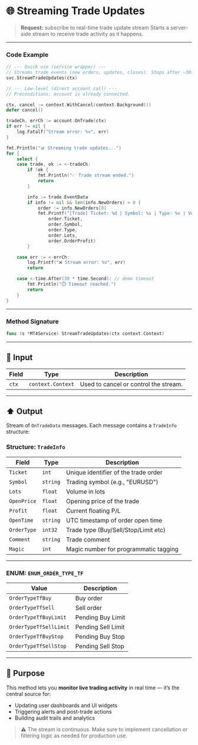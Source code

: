 # 🌐 Streaming Trade Updates

> **Request:** subscribe to real-time trade update stream
> Starts a server-side stream to receive trade activity as it happens.

---

### Code Example

```go
// --- Quick use (service wrapper) ---
// Streams trade events (new orders, updates, closes). Stops after ~30s in demo.
svc.StreamTradeUpdates(ctx)

// --- Low-level (direct account call) ---
// Preconditions: account is already connected.

ctx, cancel := context.WithCancel(context.Background())
defer cancel()

tradeCh, errCh := account.OnTrade(ctx)
if err != nil {
    log.Fatalf("Stream error: %v", err)
}

fmt.Println("📊 Streaming trade updates...")
for {
    select {
    case trade, ok := <-tradeCh:
        if !ok {
            fmt.Println("✅ Trade stream ended.")
            return
        }

        info := trade.EventData
        if info != nil && len(info.NewOrders) > 0 {
            order := info.NewOrders[0]
            fmt.Printf("[Trade] Ticket: %d | Symbol: %s | Type: %v | Volume: %.2f | Profit: %.2f\n",
                order.Ticket,
                order.Symbol,
                order.Type,
                order.Lots,
                order.OrderProfit)
        }

    case err := <-errCh:
        log.Printf("❌ Stream error: %v", err)
        return

    case <-time.After(30 * time.Second): // demo timeout
        fmt.Println("⏱️ Timeout reached.")
        return
    }
}

```

---

### Method Signature

```go
func (s *MT4Service) StreamTradeUpdates(ctx context.Context)
```

---

## 🔽 Input

| Field | Type              | Description                           |
| ----- | ----------------- | ------------------------------------- |
| `ctx` | `context.Context` | Used to cancel or control the stream. |

---

## ⬆️ Output

Stream of `OnTradeData` messages. Each message contains a `TradeInfo` structure:

### Structure: `TradeInfo`

| Field       | Type     | Description                           |
| ----------- | -------- | ------------------------------------- |
| `Ticket`    | `int`    | Unique identifier of the trade order  |
| `Symbol`    | `string` | Trading symbol (e.g., "EURUSD")       |
| `Lots`      | `float`  | Volume in lots                        |
| `OpenPrice` | `float`  | Opening price of the trade            |
| `Profit`    | `float`  | Current floating P/L                  |
| `OpenTime`  | `string` | UTC timestamp of order open time      |
| `OrderType` | `int32`  | Trade type (Buy/Sell/Stop/Limit etc)  |
| `Comment`   | `string` | Trade comment                         |
| `Magic`     | `int`    | Magic number for programmatic tagging |

---

### ENUM: `ENUM_ORDER_TYPE_TF`

| Value                  | Description        |
| ---------------------- | ------------------ |
| `OrderTypeTfBuy`       | Buy order          |
| `OrderTypeTfSell`      | Sell order         |
| `OrderTypeTfBuyLimit`  | Pending Buy Limit  |
| `OrderTypeTfSellLimit` | Pending Sell Limit |
| `OrderTypeTfBuyStop`   | Pending Buy Stop   |
| `OrderTypeTfSellStop`  | Pending Sell Stop  |

---

## 🎯 Purpose

This method lets you **monitor live trading activity** in real time — it’s the central source for:

* Updating user dashboards and UI widgets
* Triggering alerts and post-trade actions
* Building audit trails and analytics

> ⚠️ The stream is continuous. Make sure to implement cancellation or filtering logic as needed for production use.
